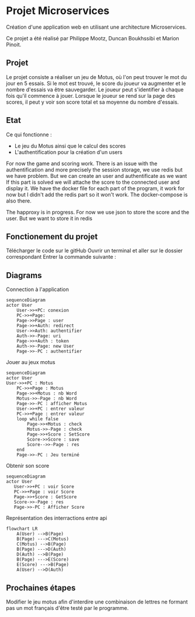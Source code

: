 # Projet Microservices
Création d'une application web en utilisant une architecture Microservices.

Ce projet a été réalisé par Philippe Mootz, Duncan Boukhssibi et Marion Pinoit.

## Projet

Le projet consiste a réaliser un jeu de Motus, où l'on peut trouver le mot du jour en 5 essais.
Si le mot est trouvé, le score du joueur va augmenter et le nombre d'essais va être sauvegarder.
Le joueur peut s'identifier à chaque fois qu'il commence à jouer.
Lorsque le joueur se rend sur la page des scores, il peut y voir son score total et sa moyenne du nombre d'essais.

## Etat

Ce qui fonctionne :

- Le jeu du Motus ainsi que le calcul des scores
- L'authentification pour la création d'un users

For now the game and scoring work.
There is an issue with the authentification and more precisely the session storage, we use redis but we have problem.
But we can create an user and authentificate as we want
If this part is solved we will attache the score to the connected user and display it.
We have the docker file for each part of the program, it work for now but I didn't add the redis part so it won't work. The docker-compose is also there.

The happroxy is in progress.
For now we use json to store the score and the user. But we want to store it in redis

## Fonctionement du projet

Télécharger le code sur le gitHub
Ouvrir un terminal et aller sur le dossier correspondant
Entrer la commande suivante :
## Diagrams

Connection à l'application
```mermaid
sequenceDiagram
actor User
    User->>+PC: conexion
    PC->>+Page: 
    Page->>Page : user
    Page->>+Auth: redirect
    User->>Auth: authentifier
    Auth->>-Page: uri
    Page->>+Auth : token
    Auth->>-Page: new User
    Page->>-PC : authentifier
```

Jouer au jeux motus
```mermaid
sequenceDiagram
actor User
User->>+PC : Motus
    PC->>+Page : Motus
    Page->>+Motus : nb Word
    Motus->>-Page : nb Word
    Page->>-PC : afficher Motus
    User->>+PC : entrer valeur
    PC->>+Page : entrer valeur
    loop while false
        Page->>+Motus : check
        Motus->>-Page : check
        Page->>+Score : SetScore
        Score->>Score : save
        Score-->>-Page : res
    end
    Page->>-PC : Jeu terminé
```

Obtenir son score
 ```mermaid
sequenceDiagram
actor User
    User->>+PC : voir Score
    PC->>+Page : voir Score 
    Page->>+Score : GetScore
    Score->>-Page : res
    Page->>-PC : Afficher Score
```

Représentation des interractions entre api
```mermaid
flowchart LR
    A(User) -->B(Page)
    B(Page) --->C(Motus)
    C(Motus) -->B(Page)
    B(Page) --->D(Auth)
    D(Auth) -->B(Page)
    B(Page) --->E(Score)
    E(Score) --->B(Page)
    A(User) -->D(Auth)
```

## Prochaines étapes

Modifier le jeu motus afin d'interdire une combinaison de lettres ne formant pas un mot français d'être testé par le programme.
